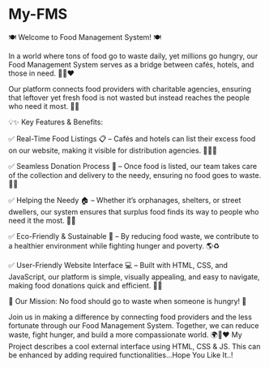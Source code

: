 # My-FMS
🍽️ Welcome to Food Management System! 🍽️

In a world where tons of food go to waste daily, yet millions go hungry, our Food Management System serves as a bridge between cafés, hotels, and those in need. 🏨🍛❤️

Our platform connects food providers with charitable agencies, ensuring that leftover yet fresh food is not wasted but instead reaches the people who need it most. 🍲🤝

💡✨ Key Features & Benefits:

✅ Real-Time Food Listings 📋 – Cafés and hotels can list their excess food on our website, making it visible for distribution agencies. 🍕🍔🥗

✅ Seamless Donation Process 🚚 – Once food is listed, our team takes care of the collection and delivery to the needy, ensuring no food goes to waste. 🚛🤲

✅ Helping the Needy 🏠 – Whether it’s orphanages, shelters, or street dwellers, our system ensures that surplus food finds its way to people who need it the most. 🏡💖

✅ Eco-Friendly & Sustainable 🌱 – By reducing food waste, we contribute to a healthier environment while fighting hunger and poverty. 🌎♻️

✅ User-Friendly Website Interface 💻 – Built with HTML, CSS, and JavaScript, our platform is simple, visually appealing, and easy to navigate, making food donations quick and efficient. 🚀🎨

🌟 Our Mission: No food should go to waste when someone is hungry! 🌟

Join us in making a difference by connecting food providers and the less fortunate through our Food Management System. Together, we can reduce waste, fight hunger, and build a more compassionate world. 🌍🍱❤️
My Project describes a cool external interface using HTML, CSS & JS. This can be enhanced by adding required functionalities...Hope You Like It..! 
